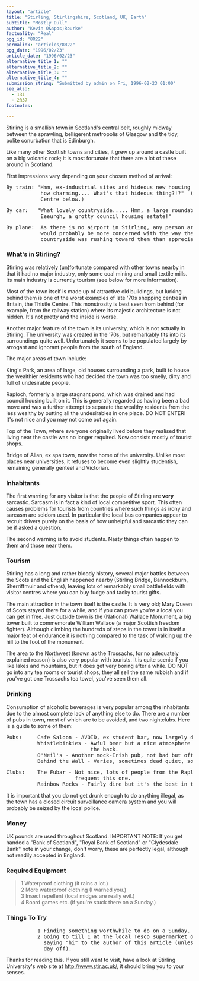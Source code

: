 ```yaml
---
layout: "article"
title: "Stirling, Stirlingshire, Scotland, UK, Earth"
subtitle: "Mostly Dull"
author: "Kevin O&apos;Rourke"
factuality: "Real"
pgg_id: "8R22"
permalink: "articles/8R22"
pgg_date: "1996/02/23"
article_date: "1996/02/23"
alternative_title_1: ""
alternative_title_2: ""
alternative_title_3: ""
alternative_title_4: ""
submission_string: "Submitted by admin on Fri, 1996-02-23 01:00"
see_also:
  - 1R1
  - 2R37
footnotes: 

---
```

<div>
<p>Stirling is a smallish town in Scotland's central belt, roughly midway between the sprawling, belligerent metropolis of Glasgow and the tidy, polite conurbation that is Edinburgh.</p>
<p>Like many other Scottish towns and cities, it grew up around a castle built on a big volcanic rock; it is most fortunate that there are a lot of these around in Scotland.</p>
<p>First impressions vary depending on your chosen method of arrival:</p>
<pre>
By train: "Hmm, ex-industrial sites and hideous new housing developments,
           how charming.... What's that hideous thing?!?"  (See the Thistle
           Centre below.)
</pre>
<pre>
By car:   "What lovely countryside..... Hmm, a large roundabout....
           Eeeurgh, a grotty council housing estate!"
</pre>
<pre>
By plane:  As there is no airport in Stirling, any person arriving by plane
           would probably be more concerned with the way the picturesque
           countryside was rushing toward them than appreciating its beauty.
</pre>
<h3>What's in Stirling?</h3>
<p>Stirling was relatively (un)fortunate compared with other towns nearby in that it had no major industry, only some coal mining and small textile mills. Its main industry is currently tourism (see below for more information).</p>
<p>Most of the town itself is made up of attractive old buildings, but lurking behind them is one of the worst examples of late '70s shopping centres in Britain, the Thistle Centre. This monstrosity is best seen from behind (for example, from the railway station) where its majestic architecture is not hidden. It's not pretty and the inside is worse.</p>
<p>Another major feature of the town is its university, which is not actually in Stirling. The university was created in the '70s, but remarkably fits into its surroundings quite well. Unfortunately it seems to be populated largely by arrogant and ignorant people from the south of England.</p>
<p>The major areas of town include:</p>
<p>King's Park, an area of large, old houses surrounding a park, built to house the wealthier residents who had decided the town was too smelly, dirty and full of undesirable people.</p>
<p>Raploch, formerly a large stagnant pond, which was drained and had council housing built on it. This is generally regarded as having been a bad move and was a further attempt to separate the wealthy residents from the less wealthy by putting all the undesirables in one place. DO NOT ENTER! It's not nice and you may not come out again.</p>
<p>Top of the Town, where everyone originally lived before they realised that living near the castle was no longer required. Now consists mostly of tourist shops.</p>
<p>Bridge of Allan, ex spa town, now the home of the university. Unlike most places near universities, it refuses to become even slightly studentish, remaining generally genteel and Victorian.</p>
<h3>Inhabitants</h3>
<p>The first warning for any visitor is that the people of Stirling are <strong>very</strong> sarcastic. Sarcasm is in fact a kind of local competitive sport. This often causes problems for tourists from countries where such things as irony and sarcasm are seldom used. In particular the local bus companies appear to recruit drivers purely on the basis of how unhelpful and sarcastic they can be if asked a question.</p>
<p>The second warning is to avoid students. Nasty things often happen to them and those near them.</p>
<h3>Tourism</h3>
<p>Stirling has a long and rather bloody history, several major battles between the Scots and the English happened nearby (Stirling Bridge, Bannockburn, Sherriffmuir and others), leaving lots of remarkably small battlefields with visitor centres where you can buy fudge and tacky tourist gifts.</p>
<p>The main attraction in the town itself is the castle. It is very old; Mary Queen of Scots stayed there for a while, and if you can prove you're a local you can get in free. Just outside town is the (National) Wallace Monument, a big tower built to commemorate William Wallace (a major Scottish freedom fighter). Although climbing the hundreds of steps in the tower is in itself a major feat of endurance it is nothing compared to the task of walking up the hill to the foot of the monument.</p>
<p>The area to the Northwest (known as the Trossachs, for no adequately explained reason) is also very popular with tourists. It is quite scenic if you like lakes and mountains, but it does get very boring after a while. DO NOT go into any tea rooms or tourist shops, they all sell the same rubbish and if you've got one Trossachs tea towel, you've seen them all.</p>
<h3>Drinking</h3>
<p>Consumption of alcoholic beverages is very popular among the inhabitants due to the almost complete lack of anything else to do. There are a number of pubs in town, most of which are to be avoided, and two nightclubs. Here is a guide to some of them:</p>
<pre>
Pubs:     Cafe Saloon - AVOID, ex student bar, now largely deserted.
          Whistlebinkies - Awful beer but a nice atmosphere and a garden out
                           the back.
          O'Neil's - Another mock-Irish pub, not bad but often very busy.
          Behind the Wall - Varies, sometimes dead quiet, sometimes not.
</pre>
<pre>
Clubs:    The Fubar - Not nice, lots of people from the Raploch (see above)
                      frequent this one.
          Rainbow Rocks - Fairly dire but it's the best in town.
</pre>
<p>It is important that you do not get drunk enough to do anything illegal, as the town has a closed circuit surveillance camera system and you will probably be seized by the local police.</p>
<h3>Money</h3>
<p>UK pounds are used throughout Scotland. IMPORTANT NOTE: If you get handed a "Bank of Scotland", "Royal Bank of Scotland" or "Clydesdale Bank" note in your change, don't worry, these are perfectly legal, although not readily accepted in England.</p>
<h3>Required Equipment</h3>
<blockquote>1 Waterproof clothing (it rains a lot.)<br>
2 More waterproof clothing (I warned you.)<br>
3 Insect repellent (local midges are really evil.)<br>
4 Board games etc. (if you're stuck there on a Sunday.)</blockquote>
<h3>Things To Try</h3>
<pre>
          1 Finding something worthwhile to do on a Sunday.
          2 Going to till 1 at the local Tesco supermarket on a Saturday and
            saying "hi" to the author of this article (unless I've got the
            day off).
</pre>
<p>Thanks for reading this. If you still want to visit, have a look at Stirling University's web site at <a href="https://web.archive.org/web/20130205231243/http://www.stir.ac.uk/">http://www.stir.ac.uk/</a>, it should bring you to your senses.</p>
</div>
